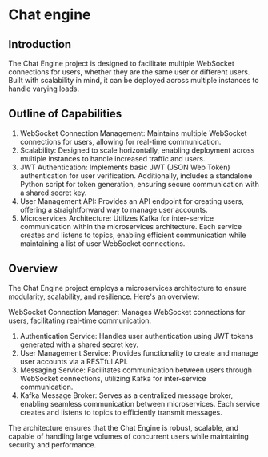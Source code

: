 # Chat engine

## Introduction
The Chat Engine project is designed to facilitate multiple WebSocket connections for users, whether they are the same user or different users. Built with scalability in mind, it can be deployed across multiple instances to handle varying loads.


## Outline of Capabilities
1. WebSocket Connection Management: Maintains multiple WebSocket connections for users, allowing for real-time communication.
2. Scalability: Designed to scale horizontally, enabling deployment across multiple instances to handle increased traffic and users.
3. JWT Authentication: Implements basic JWT (JSON Web Token) authentication for user verification. Additionally, includes a standalone Python script for token generation, ensuring secure communication with a shared secret key.
4. User Management API: Provides an API endpoint for creating users, offering a straightforward way to manage user accounts.
5. Microservices Architecture: Utilizes Kafka for inter-service communication within the microservices architecture. Each service creates and listens to topics, enabling efficient communication while maintaining a list of user WebSocket connections.


## Overview
The Chat Engine project employs a microservices architecture to ensure modularity, scalability, and resilience. Here's an overview:

WebSocket Connection Manager: Manages WebSocket connections for users, facilitating real-time communication.
1. Authentication Service: Handles user authentication using JWT tokens generated with a shared secret key.
2. User Management Service: Provides functionality to create and manage user accounts via a RESTful API.
3. Messaging Service: Facilitates communication between users through WebSocket connections, utilizing Kafka for inter-service communication.
4. Kafka Message Broker: Serves as a centralized message broker, enabling seamless communication between microservices. Each service creates and listens to topics to efficiently transmit messages.


The architecture ensures that the Chat Engine is robust, scalable, and capable of handling large volumes of concurrent users while maintaining security and performance.






